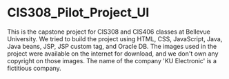 # CIS308_Pilot_Project_UI
This is the capstone project for CIS308 and CIS406 classes at Bellevue University.
We tried to build the project using HTML, CSS, JavaScript, Java, Java beans, JSP, JSP custom tag, and Oracle DB.
The images used in the project were available on the internet for download, and we don't own any copyright on those images.
The name of the company 'KU Electronic' is a fictitious company.
